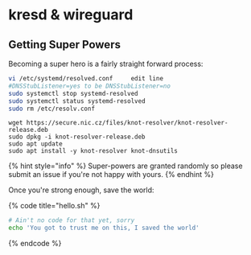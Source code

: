# kresd & wireguard

## Getting Super Powers

Becoming a super hero is a fairly straight forward process:

```bash
vi /etc/systemd/resolved.conf     edit line 
#DNSStubListener=yes to be DNSStubListener=no
sudo systemctl stop systemd-resolved
sudo systemctl status systemd-resolved
sudo rm /etc/resolv.conf
```

```
wget https://secure.nic.cz/files/knot-resolver/knot-resolver-release.deb
sudo dpkg -i knot-resolver-release.deb
sudo apt update
sudo apt install -y knot-resolver knot-dnsutils
```

{% hint style="info" %}
 Super-powers are granted randomly so please submit an issue if you're not happy with yours.
{% endhint %}

Once you're strong enough, save the world:

{% code title="hello.sh" %}
```bash
# Ain't no code for that yet, sorry
echo 'You got to trust me on this, I saved the world'
```
{% endcode %}



